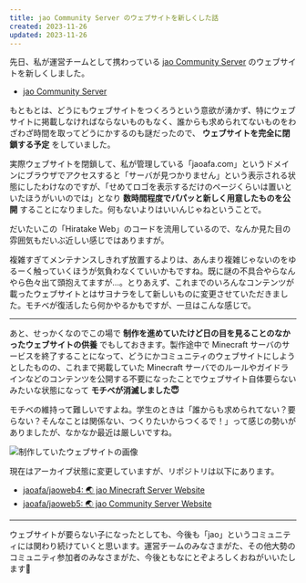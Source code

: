```yaml
---
title: jao Community Server のウェブサイトを新しくした話
created: 2023-11-26
updated: 2023-11-26
---
```


先日、私が運営チームとして携わっている [jao Community Server](https://jaoafa.com/) のウェブサイトを新しくしました。

- [jao Community Server](https://jaoafa.com/)

もともとは、どうにもウェブサイトをつくろうという意欲が湧かず、特にウェブサイトに掲載しなければならないものもなく、誰からも求められてないものをわざわざ時間を取ってどうにかするのも謎だったので、 **ウェブサイトを完全に閉鎖する予定** をしていました。

実際ウェブサイトを閉鎖して、私が管理している「jaoafa.com」というドメインにブラウザでアクセスすると「サーバが見つかりません」という表示される状態にしたわけなのですが、「せめてロゴを表示するだけのページくらいは置いといたほうがいいのでは」となり **数時間程度でパパッと新しく用意したものを公開** することになりました。何もないよりはいいんじゃねということで。

だいたいこの「Hiratake Web」のコードを流用しているので、なんか見た目の雰囲気もだいぶ近しい感じではありますが。

複雑すぎてメンテナンスしきれず放置するよりは、あんまり複雑じゃないのをゆるーく触っていくほうが気負わなくていいかもですね。既に謎の不具合やらなんやら色々出て頭抱えてますが…。とりあえず、これまでのいろんなコンテンツが載ったウェブサイトとはサヨナラをして新しいものに変更させていただきました。モチベが復活したら何かやるかもですが、一旦はこんな感じで。

---

あと、せっかくなのでこの場で **制作を進めていたけど日の目を見ることのなかったウェブサイトの供養** でもしておきます。製作途中で Minecraft サーバのサービスを終了することになって、どうにかコミュニティのウェブサイトにしようとしたものの、これまで掲載していた Minecraft サーバでのルールやガイドラインなどのコンテンツを公開する不要になったことでウェブサイト自体要らないみたいな状態になって **モチベが消滅しました😇**

モチベの維持って難しいですよね。学生のときは「誰からも求められてない？要らない？そんなことは関係ない、つくりたいからつくるで！」って感じの勢いがありましたが、なかなか最近は厳しいですね。

![制作していたウェブサイトの画像](a132be17-1ada-49d3-df0c-aa5e7a31ef00)

現在はアーカイブ状態に変更していますが、リポジトリは以下にあります。

- [jaoafa/jaoweb4: 🌏 jao Minecraft Server Website](https://github.com/jaoafa/jaoweb4)
- [jaoafa/jaoweb5: 🌏 jao Community Server Website](https://github.com/jaoafa/jaoweb5)

---

ウェブサイトが要らない子になったとしても、今後も「jao」というコミュニティには関わり続けていくと思います。運営チームのみなさまがた、その他大勢のコミュニティ参加者のみなさまがた、今後ともなにとぞよろしくおねがいいたします🙏

